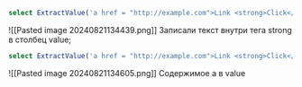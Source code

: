```sql
select ExtractValue('a href = "http://example.com">Link <strong>Click</strong></a>', '/a/strong') as value;
```
![[Pasted image 20240821134439.png]]
Записали текст внутри тега strong в столбец value;

```sql
select ExtractValue('a href = "http://example.com">Link <strong>Click</strong></a>', '/a') as value;
```
![[Pasted image 20240821134605.png]]
Содержимое а в value
